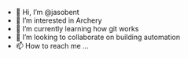 - 👋 Hi, I’m @jasobent
- 👀 I’m interested in Archery
- 🌱 I’m currently learning how git works
- 💞️ I’m looking to collaborate on building automation
- 📫 How to reach me ...

<!---
jasobent/jasobent is a ✨ special ✨ repository because its `README.md` (this file) appears on your GitHub profile.
You can click the Preview link to take a look at your changes.
--->
